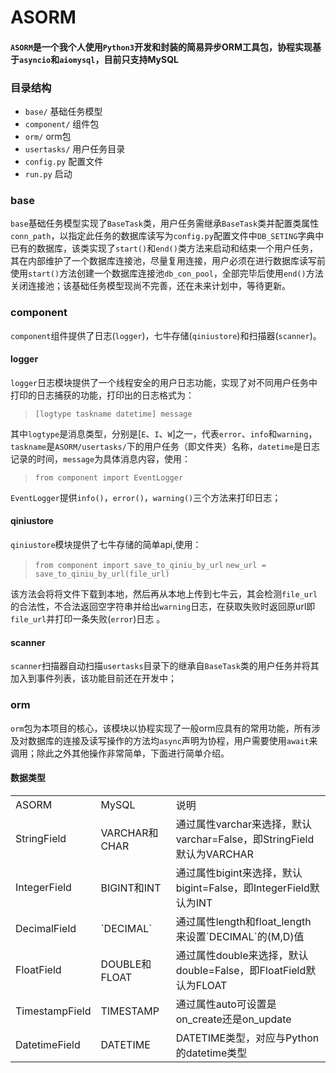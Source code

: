 # ASORM
#### `ASORM`是一个我个人使用`Python3`开发和封装的简易异步ORM工具包，协程实现基于`asyncio`和`aiomysql`，目前只支持MySQL

### 目录结构
 - `base/`        基础任务模型
 - `component/`      组件包
 - `orm/`           orm包
 - `usertasks/` 用户任务目录
 - `config.py` 配置文件
 - `run.py`      启动
 
### base

`base`基础任务模型实现了`BaseTask`类，用户任务需继承`BaseTask`类并配置类属性`conn_path`，以指定此任务的数据库读写为`config.py`配置文件中`DB_SETING`字典中已有的数据库，该类实现了`start()`和`end()`类方法来启动和结束一个用户任务，其在内部维护了一个数据库连接池，尽量复用连接，用户必须在进行数据库读写前使用`start()`方法创建一个数据库连接池`db_con_pool`，全部完毕后使用`end()`方法关闭连接池；该基础任务模型现尚不完善，还在未来计划中，等待更新。

### component
`component`组件提供了日志(`logger`)，七牛存储(`qiniustore`)和扫描器(`scanner`)。
#### logger 
`logger`日志模块提供了一个线程安全的用户日志功能，实现了对不同用户任务中打印的日志捕获的功能，打印出的日志格式为：
> `[logtype taskname datetime] message`

其中`logtype`是消息类型，分别是[`E`、`I`、`W`]之一，代表`error`、`info`和`warning`，`taskname`是`ASORM/usertasks/`下的用户任务（即文件夹）名称，`datetime`是日志记录的时间，`message`为具体消息内容，使用：

>`from component import EventLogger`

`EventLogger`提供`info()`，`error()`，`warning()`三个方法来打印日志；

#### qiniustore
`qiniustore`模块提供了七牛存储的简单api,使用：

> `from component import save_to_qiniu_by_url`
> `new_url = save_to_qiniu_by_url(file_url)`

该方法会将将文件下载到本地，然后再从本地上传到七牛云，其会检测`file_url`的合法性，不合法返回空字符串并给出`warning`日志，在获取失败时返回原url即`file_url`并打印一条失败(`error`)日志 。

#### scanner
`scanner`扫描器自动扫描`usertasks`目录下的继承自`BaseTask`类的用户任务并将其加入到事件列表，该功能目前还在开发中；

### orm
`orm`包为本项目的核心，该模块以协程实现了一般orm应具有的常用功能，所有涉及对数据库的连接及读写操作的方法均`async`声明为协程，用户需要使用`await`来调用；除此之外其他操作非常简单，下面进行简单介绍。
#### 数据类型
<table>
<tr><td>ASORM</td> <td>MySQL </td>  <td>说明 </td> </tr>
<tr><td>StringField</td><td>VARCHAR和CHAR</td>
<td>通过属性varchar来选择，默认varchar=False，即StringField默认为VARCHAR</td><tr>
<tr><td>IntegerField </td><td> BIGINT和INT</td> 
<td>通过属性bigint来选择，默认bigint=False，即IntegerField默认为INT</td><tr>
<tr><td>DecimalField </td><td> `DECIMAL`</td> 
<td>通过属性length和float_length来设置`DECIMAL`的(M,D)值</td><tr>
<tr><td>FloatField </td><td> DOUBLE和FLOAT</td> 
<td>通过属性double来选择，默认double=False，即FloatField默认为FLOAT</td><tr>
<tr><td>TimestampField </td><td> TIMESTAMP</td> 
<td>通过属性auto可设置是on_create还是on_update</td><tr>
<tr><td>DatetimeField </td><td> DATETIME</td> 
<td>DATETIME类型，对应与Python的datetime类型</td><tr>
<table>
